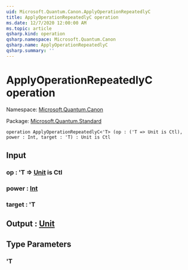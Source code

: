 ```yaml
---
uid: Microsoft.Quantum.Canon.ApplyOperationRepeatedlyC
title: ApplyOperationRepeatedlyC operation
ms.date: 12/7/2020 12:00:00 AM
ms.topic: article
qsharp.kind: operation
qsharp.namespace: Microsoft.Quantum.Canon
qsharp.name: ApplyOperationRepeatedlyC
qsharp.summary: ''
---
```


# ApplyOperationRepeatedlyC operation

Namespace: [Microsoft.Quantum.Canon](xref:Microsoft.Quantum.Canon)

Package: [Microsoft.Quantum.Standard](https://nuget.org/packages/Microsoft.Quantum.Standard)




```qsharp
operation ApplyOperationRepeatedlyC<'T> (op : ('T => Unit is Ctl), power : Int, target : 'T) : Unit is Ctl
```


## Input

### op : 'T => [Unit](xref:microsoft.quantum.lang-ref.unit)  is Ctl




### power : [Int](xref:microsoft.quantum.lang-ref.int)




### target : 'T





## Output : [Unit](xref:microsoft.quantum.lang-ref.unit)



## Type Parameters

### 'T

